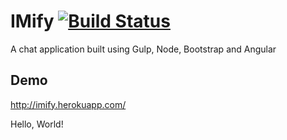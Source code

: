 IMify [![Build Status](https://secure.travis-ci.org/apergy/imify.png?branch=master)](http://travis-ci.org/apergy/imify)
=====

A chat application built using Gulp, Node, Bootstrap and Angular

Demo
----
http://imify.herokuapp.com/

Hello, World!